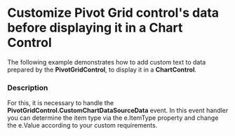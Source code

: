 # Customize Pivot Grid control's data before displaying it in a Chart Control


<p>The following example demonstrates how to add custom text to data prepared by the <strong>PivotGridControl</strong>, to display it in a <strong>ChartControl</strong>.</p>


<h3>Description</h3>

<p>For this, it is necessary to handle the <strong>PivotGridControl.CustomChartDataSourceData</strong> event. In this event handler you can determine the item type via the e.ItemType property and change the e.Value according to your custom requirements.</p>

<br/>


